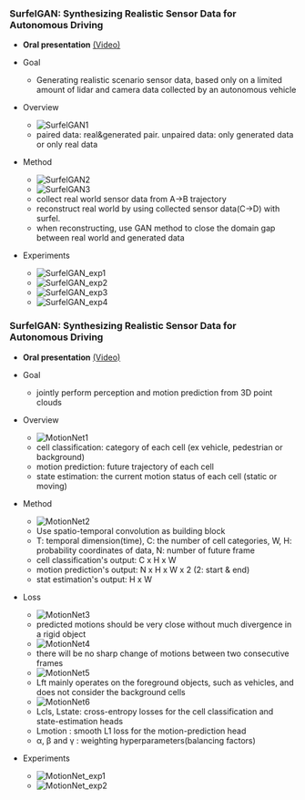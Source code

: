 ### SurfelGAN: Synthesizing Realistic Sensor Data for Autonomous Driving
- **Oral presentation** [(Video)](http://cvpr20.cn/CVPR20/CVPR20/6266/6266-oral.mp4)

- Goal
    - Generating realistic scenario sensor data, based only on a limited amount of lidar and camera data collected by an autonomous vehicle
    
- Overview
    - ![SurfelGAN1](./img/SurfelGAN1.PNG)
    - paired data: real&generated pair. unpaired data: only generated data or only real data
    
- Method
    - ![SurfelGAN2](./img/SurfelGAN2.PNG)
    - ![SurfelGAN3](./img/SurfelGAN3.PNG)
    - collect real world sensor data from A->B trajectory
    - reconstruct real world by using collected sensor data(C->D) with surfel.
    - when reconstructing, use GAN method to close the domain gap between real world and generated data
        
- Experiments
    - ![SurfelGAN_exp1](./img/SurfelGAN_exp1.PNG)
    - ![SurfelGAN_exp2](./img/SurfelGAN_exp2.PNG)
    - ![SurfelGAN_exp3](./img/SurfelGAN_exp3.PNG)
    - ![SurfelGAN_exp4](./img/SurfelGAN_exp4.PNG)


### SurfelGAN: Synthesizing Realistic Sensor Data for Autonomous Driving
- **Oral presentation** [(Video)](http://cvpr20.cn/CVPR20/CVPR20/1217/1217-1min.mp4)

- Goal
    - jointly perform perception and motion prediction from 3D point clouds
    
- Overview
    - ![MotionNet1](./img/MotionNet1.PNG)
    - cell classification: category of each cell (ex vehicle, pedestrian or background)
    - motion prediction: future trajectory of each cell
    - state estimation: the current motion status of each cell (static or moving)
    
- Method
    - ![MotionNet2](./img/MotionNet2.PNG)
    - Use spatio-temporal convolution as building block
    - T: temporal dimension(time), C: the number of cell categories, W, H: probability coordinates of data, N: number of future frame
    - cell classification's output: C x H x W
    - motion prediction's output: N x H x W x 2 (2: start & end)
    - stat estimation's output: H x W
- Loss
    - ![MotionNet3](./img/MotionNet3.PNG)
    - predicted motions should be very close without much divergence in a rigid object
    - ![MotionNet4](./img/MotionNet4.PNG)
    - there will be no sharp change of motions between two consecutive frames
    - ![MotionNet5](./img/MotionNet5.PNG)
    - Lft mainly operates on the foreground objects, such as vehicles, and does not consider the background cells
    - ![MotionNet6](./img/MotionNet6.PNG)
    - Lcls, Lstate: cross-entropy losses for the cell classification and state-estimation heads
    - Lmotion : smooth L1 loss for the motion-prediction head
    - α, β and γ : weighting hyperparameters(balancing factors)
    
- Experiments
    - ![MotionNet_exp1](./img/MotionNet_exp1.PNG)
    - ![MotionNet_exp2](./img/MotionNet_exp2.PNG)
